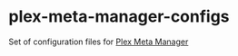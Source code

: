 # plex-meta-manager-configs
Set of configuration files for [Plex Meta Manager](https://github.com/meisnate12/Plex-Meta-Manager)
